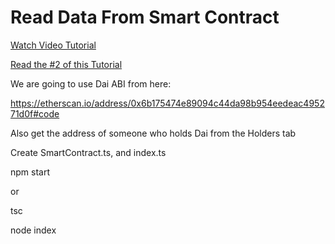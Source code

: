 # Read Data From Smart Contract

[Watch Video Tutorial](https://www.youtube.com/watch?v=tu92jcqdn6s&t=2s)

[Read the #2 of this Tutorial](https://www.dappuniversity.com/articles/web3-js-intro)


We are going to use Dai ABI from here:

https://etherscan.io/address/0x6b175474e89094c44da98b954eedeac495271d0f#code

Also get the address of someone who holds Dai from the Holders tab

Create SmartContract.ts, and index.ts


npm start

or

tsc

node index




